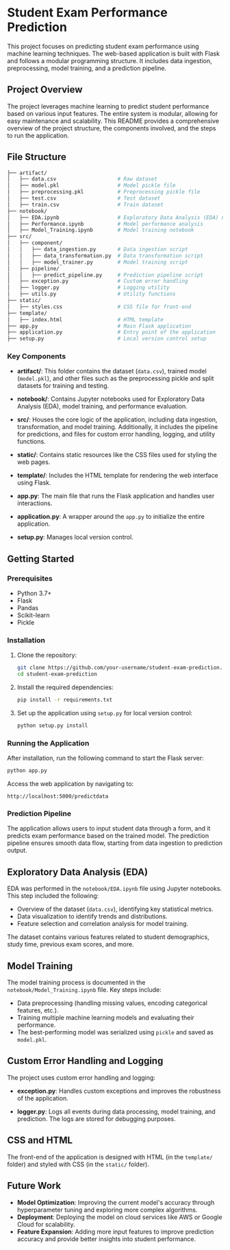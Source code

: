 


# Student Exam Performance Prediction

This project focuses on predicting student exam performance using machine learning techniques. The web-based application is built with Flask and follows a modular programming structure. It includes data ingestion, preprocessing, model training, and a prediction pipeline.

## Project Overview

The project leverages machine learning to predict student performance based on various input features. The entire system is modular, allowing for easy maintenance and scalability. This README provides a comprehensive overview of the project structure, the components involved, and the steps to run the application.

## File Structure

```bash
├── artifact/
│   ├── data.csv                    # Raw dataset
│   ├── model.pkl                   # Model pickle file
│   ├── preprocessing.pkl           # Preprocessing pickle file
│   ├── test.csv                    # Test dataset
│   ├── train.csv                   # Train dataset
├── notebook/
│   ├── EDA.ipynb                   # Exploratory Data Analysis (EDA) notebook
│   ├── Performance.ipynb           # Model performance analysis
│   ├── Model_Training.ipynb        # Model training notebook
├── src/
│   ├── component/
│   │   ├── data_ingestion.py       # Data ingestion script
│   │   ├── data_transformation.py  # Data transformation script
│   │   ├── model_trainer.py        # Model training script
│   ├── pipeline/
│   │   ├── predict_pipeline.py     # Prediction pipeline script
│   ├── exception.py                # Custom error handling
│   ├── logger.py                   # Logging utility
│   ├── utils.py                    # Utility functions
├── static/
│   ├── styles.css                  # CSS file for front-end
├── template/
│   ├── index.html                  # HTML template
├── app.py                          # Main Flask application
├── application.py                  # Entry point of the application
├── setup.py                        # Local version control setup
```

### Key Components

- **artifact/**: This folder contains the dataset (`data.csv`), trained model (`model.pkl`), and other files such as the preprocessing pickle and split datasets for training and testing.
  
- **notebook/**: Contains Jupyter notebooks used for Exploratory Data Analysis (EDA), model training, and performance evaluation.

- **src/**: Houses the core logic of the application, including data ingestion, transformation, and model training. Additionally, it includes the pipeline for predictions, and files for custom error handling, logging, and utility functions.

- **static/**: Contains static resources like the CSS files used for styling the web pages.

- **template/**: Includes the HTML template for rendering the web interface using Flask.

- **app.py**: The main file that runs the Flask application and handles user interactions.

- **application.py**: A wrapper around the `app.py` to initialize the entire application.

- **setup.py**: Manages local version control.

## Getting Started

### Prerequisites

- Python 3.7+
- Flask
- Pandas
- Scikit-learn
- Pickle

### Installation

1. Clone the repository:

    ```bash
    git clone https://github.com/your-username/student-exam-prediction.git
    cd student-exam-prediction
    ```

2. Install the required dependencies:

    ```bash
    pip install -r requirements.txt
    ```

3. Set up the application using `setup.py` for local version control:

    ```bash
    python setup.py install
    ```

### Running the Application

After installation, run the following command to start the Flask server:

```bash
python app.py
```

Access the web application by navigating to:

```
http://localhost:5000/predictdata
```

### Prediction Pipeline

The application allows users to input student data through a form, and it predicts exam performance based on the trained model. The prediction pipeline ensures smooth data flow, starting from data ingestion to prediction output.

## Exploratory Data Analysis (EDA)

EDA was performed in the `notebook/EDA.ipynb` file using Jupyter notebooks. This step included the following:

- Overview of the dataset (`data.csv`), identifying key statistical metrics.
- Data visualization to identify trends and distributions.
- Feature selection and correlation analysis for model training.
  
The dataset contains various features related to student demographics, study time, previous exam scores, and more.

## Model Training

The model training process is documented in the `notebook/Model_Training.ipynb` file. Key steps include:

- Data preprocessing (handling missing values, encoding categorical features, etc.).
- Training multiple machine learning models and evaluating their performance.
- The best-performing model was serialized using `pickle` and saved as `model.pkl`.

## Custom Error Handling and Logging

The project uses custom error handling and logging:

- **exception.py**: Handles custom exceptions and improves the robustness of the application.
  
- **logger.py**: Logs all events during data processing, model training, and prediction. The logs are stored for debugging purposes.

## CSS and HTML

The front-end of the application is designed with HTML (in the `template/` folder) and styled with CSS (in the `static/` folder).

## Future Work

- **Model Optimization**: Improving the current model's accuracy through hyperparameter tuning and exploring more complex algorithms.
- **Deployment**: Deploying the model on cloud services like AWS or Google Cloud for scalability.
- **Feature Expansion**: Adding more input features to improve prediction accuracy and provide better insights into student performance.



